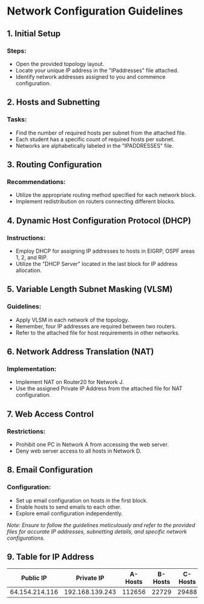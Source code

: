 # Network Configuration Guidelines

## 1. Initial Setup
### Steps:
- Open the provided topology layout.
- Locate your unique IP address in the "IPaddresses" file attached.
- Identify network addresses assigned to you and commence configuration.

## 2. Hosts and Subnetting
### Tasks:
- Find the number of required hosts per subnet from the attached file.
- Each student has a specific count of required hosts per subnet.
- Networks are alphabetically labeled in the "IPADDRESSES" file.

## 3. Routing Configuration
### Recommendations:
- Utilize the appropriate routing method specified for each network block.
- Implement redistribution on routers connecting different blocks.

## 4. Dynamic Host Configuration Protocol (DHCP)
### Instructions:
- Employ DHCP for assigning IP addresses to hosts in EIGRP, OSPF areas 1, 2, and RIP.
- Utilize the "DHCP Server" located in the last block for IP address allocation.

## 5. Variable Length Subnet Masking (VLSM)
### Guidelines:
- Apply VLSM in each network of the topology.
- Remember, four IP addresses are required between two routers.
- Refer to the attached file for host requirements in other networks.

## 6. Network Address Translation (NAT)
### Implementation:
- Implement NAT on Router20 for Network J.
- Use the assigned Private IP Address from the attached file for NAT configuration.

## 7. Web Access Control
### Restrictions:
- Prohibit one PC in Network A from accessing the web server.
- Deny web server access to all hosts in Network D.

## 8. Email Configuration
### Configuration:
- Set up email configuration on hosts in the first block.
- Enable hosts to send emails to each other.
- Explore email configuration independently.

*Note: Ensure to follow the guidelines meticulously and refer to the provided files for accurate IP addresses, subnetting details, and specific network configurations.*

## 9. Table for IP Address
| Public IP       | Private IP      | A-Hosts | B-Hosts | C-Hosts | D-Hosts | E-Hosts | F-Hosts | G-Hosts | H-Hosts | I-Hosts | J-Hosts | K-Hosts |
|-----------------|-----------------|---------|---------|---------|---------|---------|---------|---------|---------|---------|---------|---------|
| 64.154.214.116  | 192.168.139.243 | 112656  | 22729   | 29488   | 112258  | 18408   | 11968   | 103750  | 68145   | 57400   | 100499  | 16335   |
